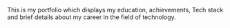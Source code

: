 This is my portfolio which displays my education, achievements, Tech stack and brief details about my career in the field of technology. 
